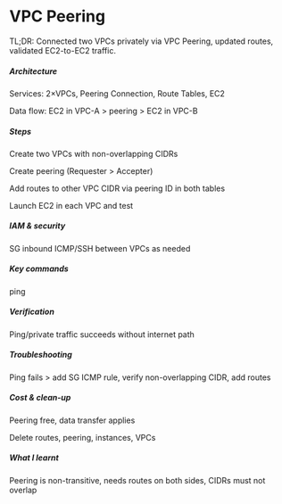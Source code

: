 # VPC Peering



TL;DR: Connected two VPCs privately via VPC Peering, updated routes, validated EC2-to-EC2 traffic. 



##### Architecture



Services: 2×VPCs, Peering Connection, Route Tables, EC2



Data flow: EC2 in VPC-A > peering > EC2 in VPC-B



##### Steps



Create two VPCs with non-overlapping CIDRs



Create peering (Requester > Accepter)



Add routes to other VPC CIDR via peering ID in both tables



Launch EC2 in each VPC and test



##### IAM \& security



SG inbound ICMP/SSH between VPCs as needed



##### Key commands

ping <instanceB-private-ip>



##### Verification



Ping/private traffic succeeds without internet path



##### Troubleshooting



Ping fails > add SG ICMP rule, verify non-overlapping CIDR, add routes



##### Cost \& clean-up



Peering free, data transfer applies



Delete routes, peering, instances, VPCs



##### What I learnt



Peering is non-transitive, needs routes on both sides, CIDRs must not overlap

